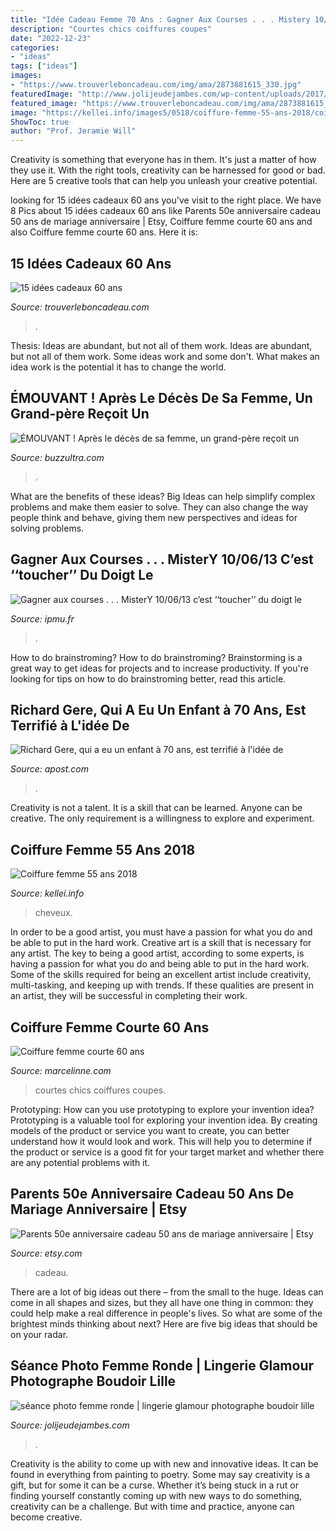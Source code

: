 ```yaml
---
title: "Idée Cadeau Femme 70 Ans : Gagner Aux Courses . . . Mistery 10/06/13 C’est ‘‘toucher’’ Du Doigt Le"
description: "Courtes chics coiffures coupes"
date: "2022-12-23"
categories:
- "ideas"
tags: ["ideas"]
images:
- "https://www.trouverleboncadeau.com/img/ama/2873881615_330.jpg"
featuredImage: "http://www.jolijeudejambes.com/wp-content/uploads/2017/11/28-11932-post/seance-photo-boudoir-femme-ronde-lingerie-glamour-photographe-lille-4(pp_w768_h353).jpg"
featured_image: "https://www.trouverleboncadeau.com/img/ama/2873881615_330.jpg"
image: "https://kellei.info/images5/0518/coiffure-femme-55-ans-2018/coiffure-femme-55-ans-2018-51_9.jpg"
ShowToc: true
author: "Prof. Jeramie Will"
---
```



Creativity is something that everyone has in them. It's just a matter of how they use it. With the right tools, creativity can be harnessed for good or bad. Here are 5 creative tools that can help you unleash your creative potential.

	

		
looking for 15 idées cadeaux 60 ans you've visit to the right place. We have 8 Pics about 15 idées cadeaux 60 ans like Parents 50e anniversaire cadeau 50 ans de mariage anniversaire | Etsy, Coiffure femme courte 60 ans and also Coiffure femme courte 60 ans. Here it is:
		
    
## 15 Idées Cadeaux 60 Ans

<img loading=lazy src="https://www.trouverleboncadeau.com/img/ama/2873881615_330.jpg" onerror="this.onerror=null;this.src='https://tse1.mm.bing.net/th?id=OIP.kTr1Hr39GwaQKCSyMyRj2wHaKO&amp;pid=15.1';" alt="15 idées cadeaux 60 ans">

_Source: trouverleboncadeau.com_

>. 

	

Thesis: Ideas are abundant, but not all of them work.
Ideas are abundant, but not all of them work. Some ideas work and some don't. What makes an idea work is the potential it has to change the world.

    
## ÉMOUVANT ! Après Le Décès De Sa Femme, Un Grand-père Reçoit Un

<img loading=lazy src="http://buzzultra.com/wp-content/uploads/2015/02/cadeau-pour-grand-papa.jpg" onerror="this.onerror=null;this.src='https://tse1.mm.bing.net/th?id=OIP.6TLRwvDPhbN7SJTW_KHvDQHaEz&amp;pid=15.1';" alt="ÉMOUVANT ! Après le décès de sa femme, un grand-père reçoit un">

_Source: buzzultra.com_

>. 

	

What are the benefits of these ideas?
Big Ideas can help simplify complex problems and make them easier to solve. They can also change the way people think and behave, giving them new perspectives and ideas for solving problems.

    
## Gagner Aux Courses . . . MisterY 10/06/13 C’est ‘‘toucher’’ Du Doigt Le

<img loading=lazy src="https://ipmu.fr/iPMU/GAGNER_aux_Courses_files/droppedImage_9.jpg" onerror="this.onerror=null;this.src='https://tse1.mm.bing.net/th?id=OIP.xkAkH2kxAqXdg-1k2qiD0AHaCs&amp;pid=15.1';" alt="Gagner aux courses . . . MisterY 10/06/13 c’est ‘‘toucher’’ du doigt le">

_Source: ipmu.fr_

>. 

	

How to do brainstroming?
How to do brainstroming? Brainstorming is a great way to get ideas for projects and to increase productivity. If you're looking for tips on how to do brainstroming better, read this article.

    
## Richard Gere, Qui A Eu Un Enfant à 70 Ans, Est Terrifié à L&#039;idée De

<img loading=lazy src="https://image.apost.com/media/bloglist-image/2021/06/24/02/d208c772a586b422bdd584378fd158c5.jpg" onerror="this.onerror=null;this.src='https://tse2.mm.bing.net/th?id=OIP.odepYS64SNxnfKes8gL-GgHaD4&amp;pid=15.1';" alt="Richard Gere, qui a eu un enfant à 70 ans, est terrifié à l&#039;idée de">

_Source: apost.com_

>. 

	

Creativity is not a talent. It is a skill that can be learned. Anyone can be creative. The only requirement is a willingness to explore and experiment.

    
## Coiffure Femme 55 Ans 2018

<img loading=lazy src="https://kellei.info/images5/0518/coiffure-femme-55-ans-2018/coiffure-femme-55-ans-2018-51_9.jpg" onerror="this.onerror=null;this.src='https://tse4.mm.bing.net/th?id=OIP.xhgf4khPxfkvBWTxw7TWbAAAAA&amp;pid=15.1';" alt="Coiffure femme 55 ans 2018">

_Source: kellei.info_

>cheveux. 

	

In order to be a good artist, you must have a passion for what you do and be able to put in the hard work.
Creative art is a skill that is necessary for any artist. The key to being a good artist, according to some experts, is having a passion for what you do and being able to put in the hard work. Some of the skills required for being an excellent artist include creativity, multi-tasking, and keeping up with trends. If these qualities are present in an artist, they will be successful in completing their work.

    
## Coiffure Femme Courte 60 Ans

<img loading=lazy src="https://marcelinne.com/images5/1120/coiffure-femme-courte-60-ans/coiffure-femme-courte-60-ans-55_6.jpg" onerror="this.onerror=null;this.src='https://tse4.mm.bing.net/th?id=OIP.3CZNcpGut7fPXnpImWZ0_gAAAA&amp;pid=15.1';" alt="Coiffure femme courte 60 ans">

_Source: marcelinne.com_

>courtes chics coiffures coupes. 

	

Prototyping: How can you use prototyping to explore your invention idea?
Prototyping is a valuable tool for exploring your invention idea. By creating models of the product or service you want to create, you can better understand how it would look and work. This will help you to determine if the product or service is a good fit for your target market and whether there are any potential problems with it.

    
## Parents 50e Anniversaire Cadeau 50 Ans De Mariage Anniversaire | Etsy

<img loading=lazy src="https://i.etsystatic.com/5823254/r/il/43e0ee/1201568476/il_fullxfull.1201568476_9m3s.jpg" onerror="this.onerror=null;this.src='https://tse3.mm.bing.net/th?id=OIP.-dN9tqJNiWELosCYVbkwvAHaF7&amp;pid=15.1';" alt="Parents 50e anniversaire cadeau 50 ans de mariage anniversaire | Etsy">

_Source: etsy.com_

>cadeau. 

	

There are a lot of big ideas out there – from the small to the huge. Ideas can come in all shapes and sizes, but they all have one thing in common: they could help make a real difference in people's lives. So what are some of the brightest minds thinking about next? Here are five big ideas that should be on your radar.

    
## Séance Photo Femme Ronde | Lingerie Glamour Photographe Boudoir Lille

<img loading=lazy src="http://www.jolijeudejambes.com/wp-content/uploads/2017/11/28-11932-post/seance-photo-boudoir-femme-ronde-lingerie-glamour-photographe-lille-4(pp_w768_h353).jpg" onerror="this.onerror=null;this.src='https://tse2.mm.bing.net/th?id=OIP.IHL_yvXh1rvihBDA-DSlWQHaDZ&amp;pid=15.1';" alt="séance photo femme ronde | lingerie glamour photographe boudoir lille">

_Source: jolijeudejambes.com_

>. 

	

Creativity is the ability to come up with new and innovative ideas. It can be found in everything from painting to poetry. Some may say creativity is a gift, but for some it can be a curse. Whether it’s being stuck in a rut or finding yourself constantly coming up with new ways to do something, creativity can be a challenge. But with time and practice, anyone can become creative.

